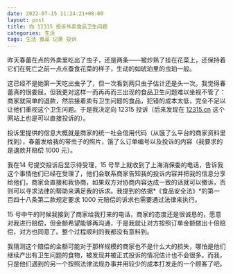 ```yaml
---
date: 2022-07-15 11:24:21+08:00
layout: post
title: 向 12315 投诉外卖食品卫生问题
categories: 生活
tags: 生活 食品 记录 投诉
---
```

昨天春蕾在点的外卖里吃出了虫子，还是两条——被炒熟了挂在花菜上，还保持着它们在死亡之前一点点蚕食花菜的样子，生动的如琥珀里的虫珀一般。

这已经不是她第一天吃出虫子了，但一次看到两只虫子估计还是头一次。我觉得春蕾真的很委屈，但我更对这样一而再再而三出现的食品卫生问题难以坐视不管了：商家就简单的退款，然后接着卖有卫生问题的食品，犯错的成本太低，完全不足以让他们重视这个卫生问题。于是我决定向 12315 投诉（后来发现在 [12315.cn](http://www.12315.cn) 这个网站上也是可以直接投诉的）。

投诉里提供的信息大概就是商家的统一社会信用代码（从饿了么平台的商家资料里找到），春蕾发给我的带虫子的照片，饿了么订单编号以及投诉的内容（我要求的是退款并赔偿 1000 元）。

我在14 号提交投诉后显示待受理，15 号早上就收到了上海消保委的电话，告诉我这个事情他们已经在受理了，他们会联系商家告知我的投诉内容并把我的信息分享给他们，商家会直接和我协商，如果双方对协商内容达成一致的话就可以撤诉，否则可以寻求法律的帮助来满足我的诉求。我提到的依据*《食品安全法》*的第一百四十八条第二款规定要求 1000 元赔偿的诉求也需要通过法律来执行。

15 号中午的时候我接到了商家给我打来的电话，商家的态度还是很诚恳的，愿意对我进行赔偿，但金额希望能够再沟通，于是我就让对方按照订单金额做出十倍赔偿，对方也同意了。整个过程顺利的我都没有意料到。

我猜测这个赔偿的金额可能对于那样规模的商家也不是什么大的损失，哪怕是他们继续产出有卫生问题的食物，被发现并被正式投诉的情况估计也不会很多。而我，只是他们遇到的另一个按照法律法规办事并用较少的成本打发走的一个顾客了吧。
